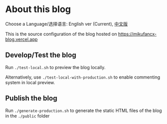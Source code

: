 # About this blog

Choose a Language/选择语言: English ver (Current), [中文版](./README.zh-cn.md)

This is the source configuration of the blog hosted on https://mikufancx-blog.vercel.app

## Develop/Test the blog

Run `./test-local.sh` to preview the blog locally.

Alternatively, use `./test-local-with-production.sh` to enable commenting system in local preview.

## Publish the blog

Run `./generate-production.sh` to generate the static HTML files of the blog in the `./public` folder
